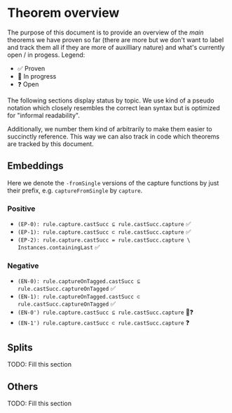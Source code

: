 # Theorem overview

The purpose of this document is to provide an overview of the _main_ theorems we have proven so far (there are more but
we don't want to label and track them all if they are more of auxilliary nature) and what's currently open
/ in progess. Legend:

* ✅ Proven
* 🚧 In progress
* ❓ Open

The following sections display status by topic. We use kind of a pseudo notation which closely resembles the correct
lean syntax but is optimized for "informal readability".

Additionally, we number them kind of arbitrarily to make them easier to succinctly reference. This way we can also track
in code which theorems are tracked by this document.

## Embeddings

Here we denote the `-fromSingle` versions of the capture functions by just their prefix, e.g. `captureFromSingle` by `capture`.

### Positive

* `(EP-0): rule.capture.castSucc ⊆ rule.castSucc.capture` ✅
* `(EP-1): rule.capture.castSucc ⊂ rule.castSucc.capture` ✅
* `(EP-2): rule.capture.castSucc = rule.castSucc.capture \ Instances.containingLast` ✅

### Negative

* `(EN-0): rule.captureOnTagged.castSucc ⊆ rule.castSucc.captureOnTagged` ✅
* `(EN-1): rule.captureOnTagged.castSucc ⊂ rule.castSucc.captureOnTagged` ✅
* `(EN-0') rule.capture.castSucc ⊆ rule.castSucc.capture` 🚧❓
* `(EN-1') rule.capture.castSucc ⊂ rule.castSucc.capture` ❓

## Splits

TODO: Fill this section

## Others

TODO: Fill this section
